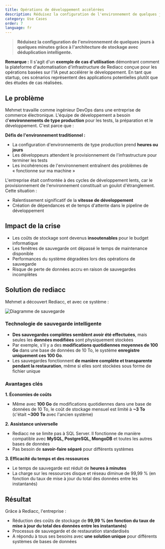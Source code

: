 ```yaml
---
title: Opérations de développement accélérées
description: Réduisez la configuration de l'environnement de quelques jours à quelques minutes grâce au stockage de déduplication intelligent.
category: Use Cases
order: 7
language: fr
---
```


> **Réduisez la configuration de l'environnement de quelques jours à quelques minutes grâce à l'architecture de stockage avec déduplication intelligente.**

**Remarque :** Il s'agit d'un **exemple de cas d'utilisation** démontrant comment la plateforme d'automatisation d'infrastructure de Rediacc conçue pour les opérations basées sur l'IA peut accélérer le développement. En tant que startup, ces scénarios représentent des applications potentielles plutôt que des études de cas réalisées.

## Le problème

Mehmet travaille comme ingénieur DevOps dans une entreprise de commerce électronique. L'équipe de développement a besoin d'**environnements de type production** pour les tests, la préparation et le développement. C'est parce que :

**Défis de l'environnement traditionnel :** 
* La configuration d'environnements de type production prend **heures ou jours** 
* Les développeurs attendent le provisionnement de l'infrastructure pour terminer les tests 
* Les incohérences de l'environnement entraînent des problèmes de « fonctionne sur ma machine »

L'entreprise était confrontée à des cycles de développement lents, car le provisionnement de l'environnement constituait un goulot d'étranglement. Cette situation :

* Ralentissement significatif de la **vitesse de développement** 
* Création de dépendances et de temps d'attente dans le pipeline de développement

## Impact de la crise

* Les coûts de stockage sont devenus **insoutenables** pour le budget informatique 
* Les fenêtres de sauvegarde ont dépassé le temps de maintenance disponible 
* Performances du système dégradées lors des opérations de sauvegarde 
* Risque de perte de données accru en raison de sauvegardes incomplètes

## Solution de rediacc

Mehmet a découvert Rediacc, et avec ce système :

![Diagramme de sauvegarde](/img/backup-optimization.svg)

### Technologie de sauvegarde intelligente 
* **Des sauvegardes complètes semblent avoir été effectuées**, mais seules les **données modifiées** sont physiquement stockées 
* Par exemple, s'il y a des **modifications quotidiennes moyennes de 100 Go** dans une base de données de 10 To, le système **enregistre uniquement ces 100 Go**. 
* Les sauvegardes fonctionnent **de manière complète et transparente pendant la restauration**, même si elles sont stockées sous forme de fichier unique

### Avantages clés

**1. Économies de coûts** 
* Même avec **100 Go** de modifications quotidiennes dans une base de données de 10 To, le coût de stockage mensuel est limité à **~3 To** (c'était **~300 To** avec l'ancien système)

**2. Assistance universelle** 
* Rediacc ne se limite pas à SQL Server. Il fonctionne de manière compatible avec **MySQL, PostgreSQL, MongoDB** et toutes les autres bases de données 
* Pas besoin de **savoir-faire séparé** pour différents systèmes

**3. Efficacité du temps et des ressources** 
* Le temps de sauvegarde est réduit de **heures à minutes** 
* La charge sur les ressources disque et réseau diminue de 99,99 % (en fonction du taux de mise à jour du total des données entre les instantanés)

## Résultat

Grâce à Rediacc, l'entreprise : 
* Réduction des coûts de stockage de **99,99 % (en fonction du taux de mise à jour du total des données entre les instantanés)** 
* Processus de sauvegarde et de restauration standardisés 
* A répondu à tous ses besoins avec **une solution unique** pour différents systèmes de bases de données